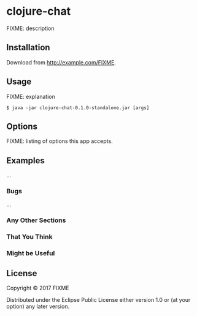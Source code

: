 # clojure-chat

FIXME: description

## Installation

Download from http://example.com/FIXME.

## Usage

FIXME: explanation

    $ java -jar clojure-chat-0.1.0-standalone.jar [args]

## Options

FIXME: listing of options this app accepts.

## Examples

...

### Bugs

...

### Any Other Sections
### That You Think
### Might be Useful

## License

Copyright © 2017 FIXME

Distributed under the Eclipse Public License either version 1.0 or (at
your option) any later version.
